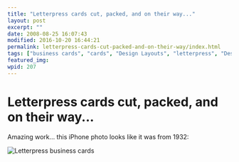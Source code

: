 ```yaml
---
title: "Letterpress cards cut, packed, and on their way..."
layout: post
excerpt: ""
date: 2008-08-25 16:07:43
modified: 2016-10-20 16:44:21
permalink: letterpress-cards-cut-packed-and-on-their-way/index.html
tags: ["business cards", "cards", "Design Layouts", "letterpress", "Design &amp; Creative Process"]
featured_img: 
wpid: 207
---
```


# Letterpress cards cut, packed, and on their way...

Amazing work… this iPhone photo looks like it was from 1932:

![Letterpress business cards](http://i102.photobucket.com/albums/m93/josh054/photo.jpg)